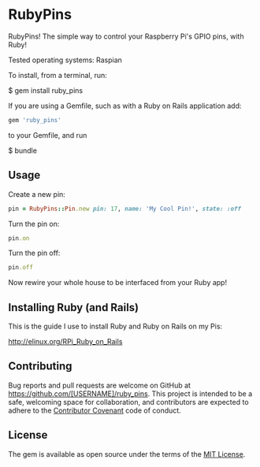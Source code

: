# RubyPins

RubyPins! The simple way to control your Raspberry Pi's GPIO pins, with Ruby!

Tested operating systems: Raspian

To install, from a terminal, run:

$ gem install ruby_pins

If you are using a Gemfile, such as with a Ruby on Rails application add:

```ruby
gem 'ruby_pins'
```

to your Gemfile, and run

$ bundle

## Usage

Create a new pin:

```ruby
pin = RubyPins::Pin.new pin: 17, name: 'My Cool Pin!', state: :off
```

Turn the pin on:

```ruby
pin.on
```

Turn the pin off:

```ruby
pin.off
```

Now rewire your whole house to be interfaced from your Ruby app!

## Installing Ruby (and Rails)

This is the guide I use to install Ruby and Ruby on Rails on my Pis:

http://elinux.org/RPi_Ruby_on_Rails


## Contributing

Bug reports and pull requests are welcome on GitHub at https://github.com/[USERNAME]/ruby_pins. This project is intended to be a safe, welcoming space for collaboration, and contributors are expected to adhere to the [Contributor Covenant](http://contributor-covenant.org) code of conduct.


## License

The gem is available as open source under the terms of the [MIT License](http://opensource.org/licenses/MIT).

